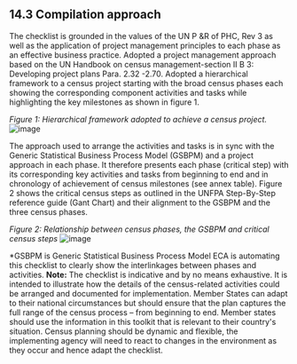 ## 14.3 Compilation approach

The checklist is grounded in the values of the UN P &R of PHC, Rev 3 as well as the application of project management principles to each phase as an effective business practice. Adopted a project management approach based on the UN Handbook on census management-section II B 3: Developing project plans Para. 2.32 -2.70. Adopted a hierarchical framework to a census project starting with the broad census phases each showing the corresponding component activities and tasks while highlighting the key milestones as shown in figure 1.

*Figure 1: Hierarchical framework adopted to achieve a census project.*
![image](https://github.com/user-attachments/assets/ec5206df-e01e-4ed7-84d8-cd1853873996)
 
The approach used to arrange the activities and tasks is in sync with the Generic Statistical Business Process Model (GSBPM) and a project approach in each phase. It therefore presents each phase (critical step) with its corresponding key activities and tasks from beginning to end and in chronology of achievement of census milestones (see annex table). Figure 2 shows the critical census steps as outlined in the UNFPA Step-By-Step reference guide (Gant Chart) and their alignment to the GSBPM and the three census phases.

*Figure 2: Relationship between census phases, the GSBPM and critical census steps*
![image](https://github.com/user-attachments/assets/6796ff08-6db9-4621-8134-0e34b5403ebe)

*GSBPM is Generic Statistical Business Process Model
ECA is automating this checklist to clearly show the interlinkages between phases and activities.
**Note:** The checklist is indicative and by no means exhaustive.  It is intended to illustrate how the details of the census-related activities could be arranged and documented for implementation.  Member States can adapt to their national circumstances but should ensure that the plan captures the full range of the census process – from beginning to end. Member states should use the information in this toolkit that is relevant to their country's situation. Census planning should be dynamic and flexible, the implementing agency will need to react to changes in the environment as they occur and hence adapt the checklist.

